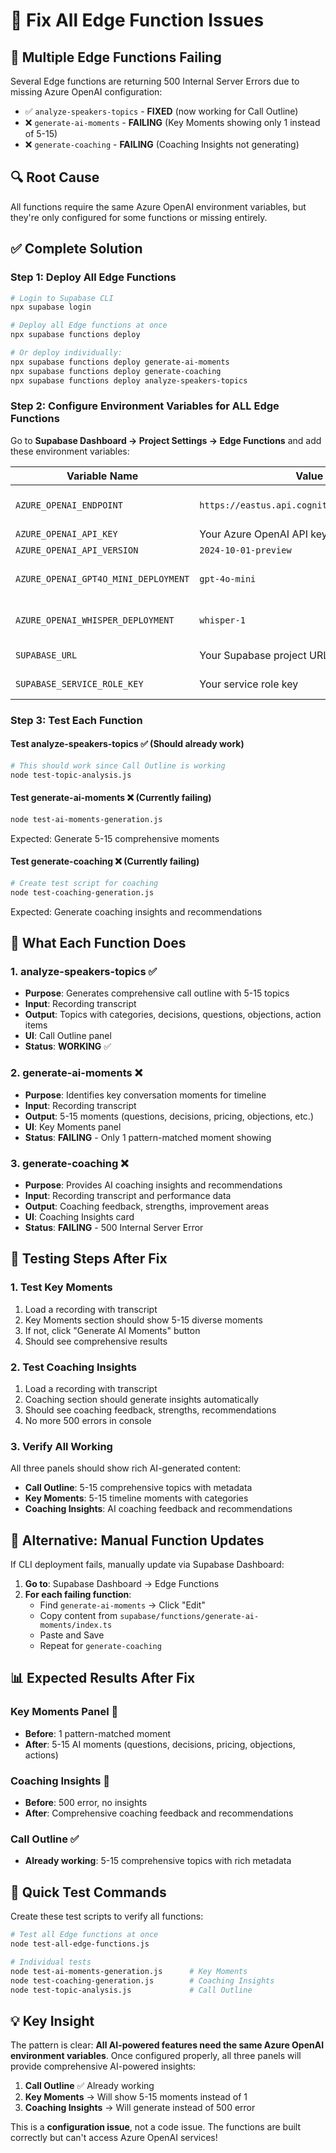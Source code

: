 # 🔧 Fix All Edge Function Issues

## 🚨 **Multiple Edge Functions Failing**

Several Edge functions are returning 500 Internal Server Errors due to missing Azure OpenAI configuration:

- ✅ `analyze-speakers-topics` - **FIXED** (now working for Call Outline)
- ❌ `generate-ai-moments` - **FAILING** (Key Moments showing only 1 instead of 5-15)
- ❌ `generate-coaching` - **FAILING** (Coaching Insights not generating)

## 🔍 **Root Cause**
All functions require the same Azure OpenAI environment variables, but they're only configured for some functions or missing entirely.

## ✅ **Complete Solution**

### **Step 1: Deploy All Edge Functions**
```powershell
# Login to Supabase CLI
npx supabase login

# Deploy all Edge functions at once
npx supabase functions deploy

# Or deploy individually:
npx supabase functions deploy generate-ai-moments
npx supabase functions deploy generate-coaching
npx supabase functions deploy analyze-speakers-topics
```

### **Step 2: Configure Environment Variables for ALL Edge Functions**

Go to **Supabase Dashboard → Project Settings → Edge Functions** and add these environment variables:

| Variable Name | Value | Purpose |
|---------------|-------|---------|
| `AZURE_OPENAI_ENDPOINT` | `https://eastus.api.cognitive.microsoft.com/` | Azure OpenAI service endpoint |
| `AZURE_OPENAI_API_KEY` | Your Azure OpenAI API key | Authentication |
| `AZURE_OPENAI_API_VERSION` | `2024-10-01-preview` | API version |
| `AZURE_OPENAI_GPT4O_MINI_DEPLOYMENT` | `gpt-4o-mini` | Chat completion model |
| `AZURE_OPENAI_WHISPER_DEPLOYMENT` | `whisper-1` | Audio transcription model |
| `SUPABASE_URL` | Your Supabase project URL | Database connection |
| `SUPABASE_SERVICE_ROLE_KEY` | Your service role key | Database access |

### **Step 3: Test Each Function**

#### **Test analyze-speakers-topics** ✅ (Should already work)
```bash
# This should work since Call Outline is working
node test-topic-analysis.js
```

#### **Test generate-ai-moments** ❌ (Currently failing)
```bash
node test-ai-moments-generation.js
```
Expected: Generate 5-15 comprehensive moments

#### **Test generate-coaching** ❌ (Currently failing)
```bash
# Create test script for coaching
node test-coaching-generation.js
```
Expected: Generate coaching insights and recommendations

## 🎯 **What Each Function Does**

### **1. analyze-speakers-topics** ✅
- **Purpose**: Generates comprehensive call outline with 5-15 topics
- **Input**: Recording transcript
- **Output**: Topics with categories, decisions, questions, objections, action items
- **UI**: Call Outline panel
- **Status**: **WORKING** ✅

### **2. generate-ai-moments** ❌
- **Purpose**: Identifies key conversation moments for timeline
- **Input**: Recording transcript  
- **Output**: 5-15 moments (questions, decisions, pricing, objections, etc.)
- **UI**: Key Moments panel
- **Status**: **FAILING** - Only 1 pattern-matched moment showing

### **3. generate-coaching** ❌
- **Purpose**: Provides AI coaching insights and recommendations
- **Input**: Recording transcript and performance data
- **Output**: Coaching feedback, strengths, improvement areas
- **UI**: Coaching Insights card
- **Status**: **FAILING** - 500 Internal Server Error

## 🧪 **Testing Steps After Fix**

### **1. Test Key Moments**
1. Load a recording with transcript
2. Key Moments section should show 5-15 diverse moments
3. If not, click "Generate AI Moments" button
4. Should see comprehensive results

### **2. Test Coaching Insights**
1. Load a recording with transcript
2. Coaching section should generate insights automatically
3. Should see coaching feedback, strengths, recommendations
4. No more 500 errors in console

### **3. Verify All Working**
All three panels should show rich AI-generated content:
- **Call Outline**: 5-15 comprehensive topics with metadata
- **Key Moments**: 5-15 timeline moments with categories  
- **Coaching Insights**: AI coaching feedback and recommendations

## 🔄 **Alternative: Manual Function Updates**

If CLI deployment fails, manually update via Supabase Dashboard:

1. **Go to**: Supabase Dashboard → Edge Functions
2. **For each failing function**:
   - Find `generate-ai-moments` → Click "Edit"
   - Copy content from `supabase/functions/generate-ai-moments/index.ts`
   - Paste and Save
   - Repeat for `generate-coaching`

## 📊 **Expected Results After Fix**

### **Key Moments Panel** 🔵
- **Before**: 1 pattern-matched moment
- **After**: 5-15 AI moments (questions, decisions, pricing, objections, actions)

### **Coaching Insights** 🎯
- **Before**: 500 error, no insights
- **After**: Comprehensive coaching feedback and recommendations

### **Call Outline** ✅
- **Already working**: 5-15 comprehensive topics with rich metadata

## 🚀 **Quick Test Commands**

Create these test scripts to verify all functions:

```bash
# Test all Edge functions at once
node test-all-edge-functions.js

# Individual tests
node test-ai-moments-generation.js      # Key Moments
node test-coaching-generation.js        # Coaching Insights  
node test-topic-analysis.js             # Call Outline
```

## 💡 **Key Insight**

The pattern is clear: **All AI-powered features need the same Azure OpenAI environment variables**. Once configured properly, all three panels will provide comprehensive AI-powered insights:

1. **Call Outline** ✅ Already working
2. **Key Moments** → Will show 5-15 moments instead of 1
3. **Coaching Insights** → Will generate instead of 500 error

This is a **configuration issue**, not a code issue. The functions are built correctly but can't access Azure OpenAI services!